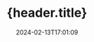 ---
############################# Static ############################
layout: "auto-gen-parser"
date: 2024-02-13T17:01:09
draft: false
otherformats: 

############################# Head ############################
head_title: "{head.title}"
head_description: "{head.description}"

############################# Header ############################
title: "{header.title}"
description: "{header.description}"
bg_image: "https://cms.admin.containerize.com/templates/aspose/App_Themes/V3/images/bg/header1.png"
bg_overlay: false
button:
    enable: true
    icon: "fas fa-arrow-down"
    label: "{header.button_label}"
    link: "https://downloads.groupdocs.com/parser/net"

############################# SubMenu ############################
submenu:
    enable: true

    left:
        img_alt: "GroupDocs.Parser for .NET"
        image: "https://cms.admin.containerize.com/templates/groupdocs/images/product-logos/90x90-noborder/groupdocs-parser-net.png"
        product: "GroupDocs.Parser"
        platform: ".NET"

    middle:
        button:

            # button loop
            - link: "https://apireference.groupdocs.com/parser/net"
              text: "{submenu.content_middle.button_text_1}"

            # button loop
            - link: "https://github.com/groupdocs-parser"
              text: "{submenu.content_middle.button_text_2}"

            # button loop
            - link: "https://products.groupdocs.app/parser/family"
              text: "{submenu.content_middle.button_text_3}"

            # button loop
            - link: "https://purchase.groupdocs.com/pricing/parser/net"
              text: "{submenu.content_middle.button_text_4}"

    right:
        link_download: "https://downloads.groupdocs.com/parser"
        link_learn: "https://docs.groupdocs.com/parser/net"
        link_buy: "https://purchase.groupdocs.com"

############################# About ############################
about:
    enable: true
    title: "{about.title}"
    content: |
        {about.h1}
        
        {about.h2}

############################# Steps ############################
steps:
    enable: true
    title_left: "{steps.title_left}"
    content_left: |
        {steps.content_left.description}
        
        * {steps.content_left.step_1}
        * {steps.content_left.step_2}
        * {steps.content_left.step_3}
        * {steps.content_left.step_4}

    title_right: "{steps.title_right}"
    content_right: |
        * <a href="https://docs.groupdocs.com/parser/net/extract-images-from-document/">{steps.content_right.step_1}</a>
        * <a href="https://docs.groupdocs.com/parser/net/extract-images-from-document-page/">{steps.content_right.step_2}</a>
        * <a href="https://docs.groupdocs.com/parser/net/extract-images-from-document-page-area/">{steps.content_right.step_3}</a>
        * <a href="https://docs.groupdocs.com/parser/net/extract-images-to-files/">{steps.content_right.step_4}</a>
         
    code: |
     {{% parser/additional-styles %}}
     {{< parser/code-parser title="{steps.title_code}">}}

        ```csharp    
        // {steps.code.header}
        // {steps.code.instance}
        using (Parser parser = new Parser(filePath)) {
            // {steps.code.extract}
            IEnumerable<PageImageArea> images = parser.GetImages();
            // {steps.code.check_null}
            if (images == null) {
                Console.WriteLine("{steps.code.not_supported}");
                return;
            }
            // {steps.code.iterate}
            foreach (PageImageArea image in images) {
                // {steps.code.print}
                Console.WriteLine(string.Format("Page: {0}, R: {1}, Type: {2}", image.Page.Index, image.Rectangle, image.FileType));
            }
        }
        ```
     {{< /parser/code-parser >}}

############################# More ############################
more:
    enable: true
    title_left: "{more.title_left}"
    content_left: |
        {more.content_left.description}
        
        * {more.content_left.step_1}
        * {more.content_left.step_2}
        * {more.content_left.step_3}
        * {more.content_left.step_4}

    title_right: "{more.title_right}"
    content_right: |
        * {more.content_right.p1}    
        * {more.content_right.p2}    
        * {more.content_right.p3}    
        * {more.content_right.p4}    
        * {more.content_right.p5}    
        * {more.content_right.p6}    
        * {more.content_right.p7}    
        * {more.content_right.p8}   

############################# Demos ############################
demos:
    enable: true
    title: "{demos.title}"
    content: |
       {demos.h1}
       {demos.h2}
        
############################# About Formats ############################
about_formats:
    enable: true

############################# More Formats ############################
more_formats:
    enable: true
    title: "{more_formats.title}"
    content: |
        {more_formats.content}

############################# Back to top ###############################
back_to_top:
    enable: true
---